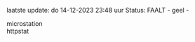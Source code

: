 laatste update: 
do 14-12-2023 23:48   uur 
Status: FAALT - geel - 
<div class="service Y">microstation</div><div class="service G">httpstat</div>